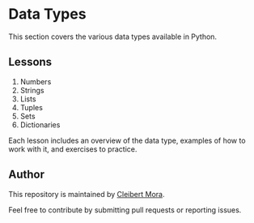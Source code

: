 # Data Types

This section covers the various data types available in Python.

## Lessons

1. Numbers
2. Strings
3. Lists
4. Tuples
5. Sets
6. Dictionaries

Each lesson includes an overview of the data type, examples of how to work with it, and exercises to practice.

## Author

This repository is maintained by [Cleibert Mora](https://cleibertmora.com).

Feel free to contribute by submitting pull requests or reporting issues.
